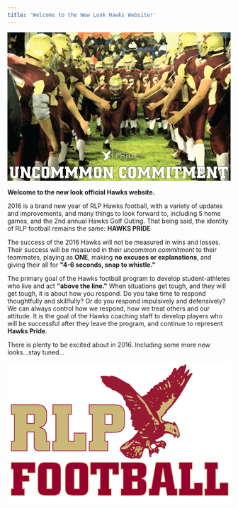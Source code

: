 ```yaml
---
title: 'Welcome to the New Look Hawks Website!'
---
```


![](Uncommon-commitment-1.png)

**Welcome to the new look official Hawks website.**

2016 is a brand new year of RLP Hawks football, with a variety of updates and improvements, and many things to look forward to, including 5 home games, and the 2nd annual Hawks Golf Outing.  That being said, the identity of RLP football remains the same: **HAWKS PRIDE**

The success of the 2016 Hawks will not be measured in wins and losses.  Their success will be measured in their _uncommon commitment_ to their teammates, playing as **ONE**, making **no excuses or explanations**, and giving their all for **"4-6 seconds, snap to whistle."** 

The primary goal of the Hawks football program to develop student-athletes who live and act **"above the line."** When situations get tough, and they will get tough, it is about how you respond.  Do you take time to respond thoughtfully and skillfully? Or do you respond impulsively and defensively? We can always control how we respond, how we treat others and our attitude.  It is the goal of the Hawks coaching staff to develop players who will be successful after they leave the program, and continue to represent **Hawks Pride**.

There is plenty to be excited about in 2016. Including some more new looks...stay tuned...

![](RLP-logo-design2.png)